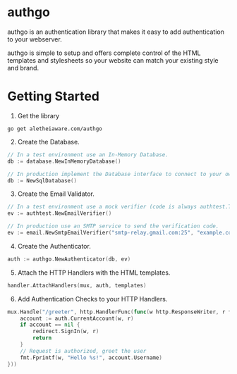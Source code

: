 authgo
======

authgo is an authentication library that makes it easy to add authentication to your webserver.

authgo is simple to setup and offers complete control of the HTML templates and stylesheets so your website can match your existing style and brand.

# Getting Started

1. Get the library
```console
go get aletheiaware.com/authgo
```

2. Create the Database.
```go
// In a test environment use an In-Memory Database.
db := database.NewInMemoryDatabase()

// In production implement the Database interface to connect to your own database.
db := NewSqlDatabase()
```

3. Create the Email Validator.
```go
// In a test environment use a mock verifier (code is always authtest.TEST_CHALLENGE)
ev := authtest.NewEmailVerifier()

// In production use an SMTP service to send the verification code.
ev := email.NewSmtpEmailVerifier("smtp-relay.gmail.com:25", "example.com", "noreply@example.com", templates.Lookup("email-verification.go.html"))
```

4. Create the Authenticator.
```go
auth := authgo.NewAuthenticator(db, ev)
```

5. Attach the HTTP Handlers with the HTML templates.
```go
handler.AttachHandlers(mux, auth, templates)
```

6. Add Authentication Checks to your HTTP Handlers.
```go
mux.Handle("/greeter", http.HandlerFunc(func(w http.ResponseWriter, r *http.Request) {
    account := auth.CurrentAccount(w, r)
    if account == nil {
        redirect.SignIn(w, r)
        return
    }
    // Request is authorized, greet the user
    fmt.Fprintf(w, "Hello %s!", account.Username)
}))
```

